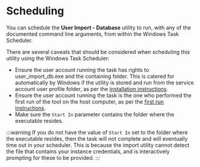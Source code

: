 # Scheduling

You can schedule the **User Import - Database** utility to run, with any of the documented command line arguments, from within the Windows Task Scheduler.

There are several caveats that should be considered when scheduling this utility using the Windows Task Scheduler:

- Ensure the user account running the task has rights to user_import_db.exe and the containing folder. This is catered for automatically by Windows if the utility is stored and run from the service account user profile folder, as per the [installation instructions](/data-imports-guide/users/database/overview#installation).
- Ensure the user account running the task is the one who performed the first run of the tool on the host computer, as per the [first run instructions](/data-imports-guide/users/database/command#first-run).
- Make sure the `Start In` parameter contains the folder where the executable resides.

:::warning
If you do not have the value of `Start In` set to the folder where the executable resides, then the task will not complete and will eventually time out in your scheduler. This is because the import utility cannot detect the file that contains your instance credentials, and is interactively prompting for these to be provided.
:::